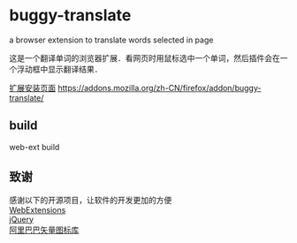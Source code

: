 # buggy-translate
a browser extension to translate words selected in  page

这是一个翻译单词的浏览器扩展．看网页时用鼠标选中一个单词，然后插件会在一个浮动框中显示翻译结果．

[扩展安装页面][1] https://addons.mozilla.org/zh-CN/firefox/addon/buggy-translate/    


## build
web-ext build

## 致谢
感谢以下的开源项目，让软件的开发更加的方便  
[WebExtensions](https://wiki.mozilla.org/WebExtensions)  
[jQuery](http://jquery.com/)  
[阿里巴巴矢量图标库](http://www.iconfont.cn/)  



[1]: https://addons.mozilla.org/zh-CN/firefox/addon/buggy-translate/
